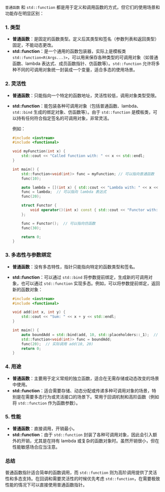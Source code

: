 `普通函数` 和 `std::function` 都是用于定义和调用函数的方式，但它们的使用场景和功能存在明显区别：

### 1. 类型
- **普通函数**：是固定的函数类型。定义后其类型和签名（参数列表和返回类型）固定，不能动态更改。
- **std::function**：是一个通用的函数包装器，实际上是模板类 `std::function<R(Args...)>`，可以用来保存各种类型的可调用对象（如普通函数、lambda 表达式、成员函数指针、仿函数等）。`std::function` 允许将多种不同的可调用对象统一封装成一个变量，适合多态的使用场景。

### 2. 灵活性
- **普通函数**：只能指向一个特定的函数地址，灵活性较低，调用对象类型受限。
- **std::function**：能包装各种可调用对象（包括普通函数、lambda、`std::bind` 生成的绑定对象、仿函数等）。由于 `std::function` 是模板类，可以持有任何符合指定签名的可调用对象，非常灵活。

  例如：
  ```cpp
  #include <iostream>
  #include <functional>

  void myFunction(int x) {
      std::cout << "Called function with: " << x << std::endl;
  }

  int main() {
      std::function<void(int)> func = myFunction; // 可以指向普通函数
      func(10);

      auto lambda = [](int x) { std::cout << "Lambda with: " << x << std::endl; };
      func = lambda;  // 可以指向 lambda 表达式
      func(20);

      struct Functor {
          void operator()(int x) const { std::cout << "Functor with: " << x << std::endl; }
      };

      func = Functor();  // 可以指向仿函数
      func(30);

      return 0;
  }
  ```

### 3. 多态性与参数绑定
- **普通函数**：没有多态特性，指针只能指向特定的函数类型和签名。
- **std::function**：可以通过 `std::bind` 将参数提前绑定，生成新的可调用对象，也可以通过 `std::function` 实现多态。例如，可以将参数提前绑定，返回新的函数对象：

  ```cpp
  #include <iostream>
  #include <functional>

  void add(int x, int y) {
      std::cout << "Sum: " << x + y << std::endl;
  }

  int main() {
      auto boundAdd = std::bind(add, 10, std::placeholders::_1);  // 绑定第一个参数为 10
      std::function<void(int)> func = boundAdd;
      func(20);  // 实际调用 add(10, 20)
      return 0;
  }
  ```

### 4. 用途
- **普通函数**：主要用于定义常规的独立函数，适合在无需存储或动态改变的场景中使用。
- **std::function**：适合需要存储、动态分配或传递多种可调用对象的场景，特别是在需要多态行为或灵活接口的场景下。常用于回调机制和高阶函数（例如将 `std::function` 作为函数参数）。

### 5. 性能
- **普通函数**：直接调用，开销最小。
- **std::function**：由于 `std::function` 封装了各种可调用对象，因此会引入额外的开销，尤其是在持有 lambda 或复杂的函数对象时。虽然开销很小，但在性能敏感场合应当注意。

### 总结
普通函数指针适合简单的函数调用，而 `std::function` 则为高阶调用提供了灵活性和多态支持。在回调和需要灵活性的时候优先考虑 `std::function`，在需要极致性能的情况下可以直接使用普通函数指针。
